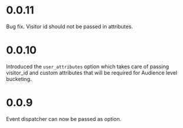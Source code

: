 # 0.0.11

Bug fix. Visitor id should not be passed in attributes.

# 0.0.10

Introduced the `user_attributes` option which takes care of passing visitor_id and custom attributes that will be required for Audience level bucketing.

# 0.0.9

Event dispatcher can now be passed as option.
